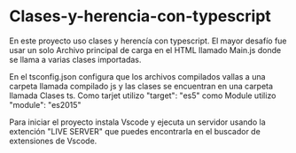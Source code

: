 # Clases-y-herencia-con-typescript

En este proyecto uso clases y herencía con typescript.
El mayor desafío fue usar un solo Archivo principal de carga
en el HTML llamado Main.js donde se llama a varias clases
importadas.

En el tsconfig.json configura que los archivos compilados vallas 
a una carpeta llamada compilado js
y las clases se encuentran en una carpeta llamada Clases ts.
Como tarjet utilizo  "target": "es5"
como Module utilizo "module": "es2015"    

Para iniciar el proyecto instala Vscode y ejecuta un servidor
usando la extención "LIVE SERVER" que puedes encontrarla en 
el buscador de extensiones de Vscode.